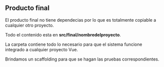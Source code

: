 ## Producto final

El producto final no tiene dependecias por lo que es totalmente copiable a cualquier otro proyecto.

Todo el contenido esta en **src/final/nombredelproyecto**.

La carpeta contiene todo lo necesario para que el sistema funcione integrado a cualquier proyecto Vue.

Brindamos un scaffolding para que se hagan las pruebas correspondientes.